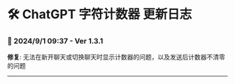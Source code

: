 # **🛠️ ChatGPT 字符计数器 更新日志**

### **📅 2024/9/1 09:37 - Ver 1.3.1**

**修复**: 无法在新开聊天或切换聊天时显示计数器的问题，以及发送后计数器不清零的问题

---
